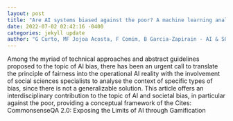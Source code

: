 ```yaml
--- 
layout: post 
title: "Are AI systems biased against the poor? A machine learning analysis using Word2Vec and GloVe embeddings" 
date: 2022-07-02 02:42:16 -0400 
categories: jekyll update 
author: "G Curto, MF Jojoa Acosta, F Comim, B Garcia-Zapirain - AI & SOCIETY, 2022" 
--- 
```

Among the myriad of technical approaches and abstract guidelines proposed to the topic of AI bias, there has been an urgent call to translate the principle of fairness into the operational AI reality with the involvement of social sciences specialists to analyse the context of specific types of bias, since there is not a generalizable solution. This article offers an interdisciplinary contribution to the topic of AI and societal bias, in particular against the poor, providing a conceptual framework of the Cites: CommonsenseQA 2.0: Exposing the Limits of AI through Gamification